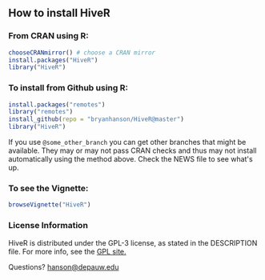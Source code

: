 ## How to install HiveR

### From CRAN using R:

````r
chooseCRANmirror() # choose a CRAN mirror
install.packages("HiveR")
library("HiveR")
````

### To install from Github using R:

````r
install.packages("remotes")
library("remotes")
install_github(repo = "bryanhanson/HiveR@master")
library("HiveR")
````

If you use `@some_other_branch` you can get other branches that might be available.  They may or may not pass CRAN checks and thus may not install automatically using the method above.  Check the NEWS file to see what's up.

### To see the Vignette:

````r
browseVignette("HiveR")
````
### License Information

HiveR is distributed under the GPL-3 license, as stated in the DESCRIPTION file.  For more info, see the [GPL site.](https://gnu.org/licenses/gpl.html)

Questions?  hanson@depauw.edu
